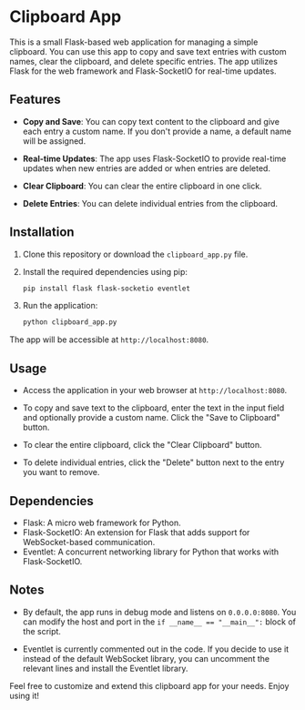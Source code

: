 # Clipboard App

This is a small Flask-based web application for managing a simple clipboard. You can use this app to copy and save text entries with custom names, clear the clipboard, and delete specific entries. The app utilizes Flask for the web framework and Flask-SocketIO for real-time updates.

## Features

- **Copy and Save**: You can copy text content to the clipboard and give each entry a custom name. If you don't provide a name, a default name will be assigned.

- **Real-time Updates**: The app uses Flask-SocketIO to provide real-time updates when new entries are added or when entries are deleted.

- **Clear Clipboard**: You can clear the entire clipboard in one click.

- **Delete Entries**: You can delete individual entries from the clipboard.

## Installation

1. Clone this repository or download the `clipboard_app.py` file.

2. Install the required dependencies using pip:

   ```bash
   pip install flask flask-socketio eventlet
   ```

3. Run the application:

   ```bash
   python clipboard_app.py
   ```

The app will be accessible at `http://localhost:8080`.

## Usage

- Access the application in your web browser at `http://localhost:8080`.

- To copy and save text to the clipboard, enter the text in the input field and optionally provide a custom name. Click the "Save to Clipboard" button.

- To clear the entire clipboard, click the "Clear Clipboard" button.

- To delete individual entries, click the "Delete" button next to the entry you want to remove.

## Dependencies

- Flask: A micro web framework for Python.
- Flask-SocketIO: An extension for Flask that adds support for WebSocket-based communication.
- Eventlet: A concurrent networking library for Python that works with Flask-SocketIO.

## Notes

- By default, the app runs in debug mode and listens on `0.0.0.0:8080`. You can modify the host and port in the `if __name__ == "__main__":` block of the script.

- Eventlet is currently commented out in the code. If you decide to use it instead of the default WebSocket library, you can uncomment the relevant lines and install the Eventlet library.

Feel free to customize and extend this clipboard app for your needs. Enjoy using it!